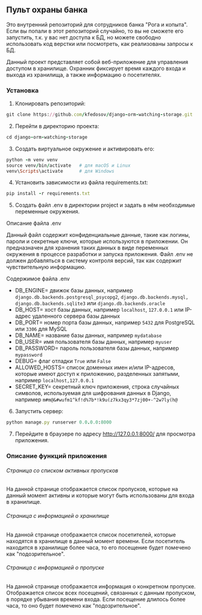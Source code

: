 ## Пульт охраны банка

Это внутренний репозиторий для сотрудников банка "Рога и копыта". Если вы попали в этот репозиторий случайно, то вы не сможете его запустить, т.к. у вас нет доступа к БД, но можете свободно использовать код верстки или посмотреть, как реализованы запросы к БД.

Данный проект представляет собой веб-приложение для управления доступом в хранилище. Охранник фиксирует время каждого входа и выхода из хранилища, а также информацию о посетителях.

### Установка

1. Клонировать репозиторий:
````ruby
git clone https://github.com/kfedosov/django-orm-watching-storage.git
````
2. Перейти в директорию проекта:
````ruby
cd django-orm-watching-storage
````
3. Создать виртуальное окружение и активировать его:
````ruby
python -m venv venv
source venv/bin/activate   # для macOS и Linux
venv\Scripts\activate      # для Windows
```` 
4. Установить зависимости из файла requirements.txt:
````ruby
pip install -r requirements.txt
```` 
5. Создать файл .env в директории project и задать в нём необходимые переменные окружения.

Описание файла .env

Данный файл содержит конфиденциальные данные, такие как логины, пароли и секретные ключи, которые используются в приложении. Он предназначен для хранения таких данных в виде переменных окружения в процессе разработки и запуска приложения. Файл .env не должен добавляться в систему контроля версий, так как содержит чувствительную информацию.

Содержимое файла .env

- DB_ENGINE= движок базы данных, например ```django.db.backends.postgresql_psycopg2```, ```django.db.backends.mysql, django.db.backends.sqlite3``` или ```django.db.backends.oracle```
- DB_HOST= хост базы данных, например ```localhost```, ```127.0.0.1``` или IP-адрес удаленного сервера базы данных
- DB_PORT= номер порта базы данных, например ```5432``` для PostgreSQL или ```3306``` для MySQL
- DB_NAME= название базы данных, например ```mydatabase```
- DB_USER= имя пользователя базы данных, например ```myuser```
- DB_PASSWORD= пароль пользователя базы данных, например ```mypassword```
- DEBUG= флаг отладки ```True``` или ```False```
- ALLOWED_HOSTS= список доменных имен и/или IP-адресов, которые имеют доступ к приложению, разделенных запятыми, например ```localhost,127.0.0.1```
- SECRET_KEY= секретный ключ приложения, строка случайных символов, используемая для шифрования данных в Django, например ```m#m@&#wufm1^kf!d%7b*!k9u(z7kx3qy3*7zj00+-^2w7ly(h@```

6. Запустить сервер:
````ruby
python manage.py runserver 0.0.0.0:8000
````
7. Перейдите в браузере по адресу http://127.0.0.1:8000/ для просмотра приложения.

### Описание функций приложения

###### Страница со списком активных пропусков
На данной странице отображается список пропусков, которые на данный момент активны и которые могут быть использованы для входа в хранилище.

###### Страница с информацией о хранилище
На данной странице отображается список посетителей, которые находятся в хранилище в данный момент времени. Если посетитель находится в хранилище более часа, то его посещение будет помечено как "подозрительное".

###### Страница с информацией о пропуске
На данной странице отображается информация о конкретном пропуске. Отображается список всех посещений, связанных с данным пропуском, в порядке убывания времени входа. Если посещение длилось более часа, то оно будет помечено как "подозрительное".